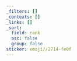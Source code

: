 ```yaml
---
_filters: []
_contexts: []
_links: []
_sort:
  field: rank
  asc: false
  group: false
sticker: emoji//2714-fe0f
---
```

